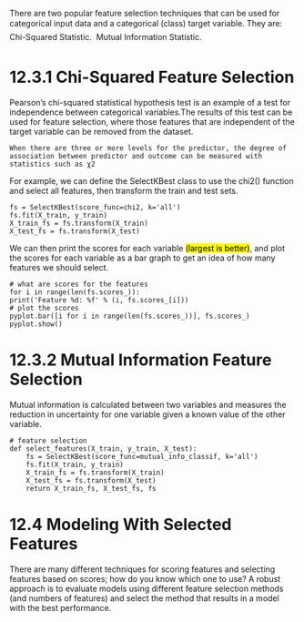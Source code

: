 There are two popular feature selection techniques that can be used for categorical input data and a categorical (class) target variable. They are:
 Chi-Squared Statistic.
 Mutual Information Statistic.


# 12.3.1 Chi-Squared Feature Selection
Pearson’s chi-squared statistical hypothesis test is an example of a test for independence between categorical variables.The results of this
test can be used for feature selection, where those features that are independent of the target variable can be removed from the dataset.
```
When there are three or more levels for the predictor, the degree of association between predictor and outcome can be measured with statistics such as χ2
```
For example, we can define the SelectKBest class to use the chi2() function and select all features, then transform the train and test sets.
```
fs = SelectKBest(score_func=chi2, k='all')
fs.fit(X_train, y_train)
X_train_fs = fs.transform(X_train)
X_test_fs = fs.transform(X_test)
```
We can then print the scores for each variable <mark>(largest is better)</mark>, and plot the scores for each variable as a bar graph to get an idea of how many features we should select.
```
# what are scores for the features
for i in range(len(fs.scores_)):
print('Feature %d: %f' % (i, fs.scores_[i]))
# plot the scores
pyplot.bar([i for i in range(len(fs.scores_))], fs.scores_)
pyplot.show()
```


# 12.3.2 Mutual Information Feature Selection 
Mutual information is calculated between two variables and measures the reduction in uncertainty for one variable given a known value of the other variable.
```
# feature selection
def select_features(X_train, y_train, X_test):
	fs = SelectKBest(score_func=mutual_info_classif, k='all')
	fs.fit(X_train, y_train)
	X_train_fs = fs.transform(X_train)
	X_test_fs = fs.transform(X_test)
	return X_train_fs, X_test_fs, fs
```

# 12.4 Modeling With Selected Features
There are many different techniques for scoring features and selecting features based on scores; how do you know which one to use? A robust approach is to evaluate models using different feature selection methods (and numbers of features) and select the method that results in a model with the best performance.